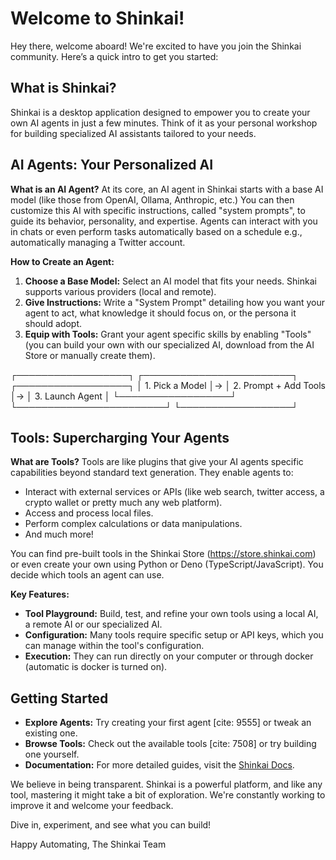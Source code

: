 # Welcome to Shinkai!

Hey there, welcome aboard! We're excited to have you join the Shinkai community. Here’s a quick intro to get you started:

## What is Shinkai?

Shinkai is a desktop application designed to empower you to create your own AI agents in just a few minutes. Think of it as your personal workshop for building specialized AI assistants tailored to your needs.

## AI Agents: Your Personalized AI

**What is an AI Agent?**
At its core, an AI agent in Shinkai starts with a base AI model (like those from OpenAI, Ollama, Anthropic, etc.) You can then customize this AI with specific instructions, called "system prompts", to guide its behavior, personality, and expertise. Agents can interact with you in chats or even perform tasks automatically based on a schedule e.g., automatically managing a Twitter account.

**How to Create an Agent:**
1.  **Choose a Base Model:** Select an AI model that fits your needs. Shinkai supports various providers (local and remote).
2.  **Give Instructions:** Write a "System Prompt" detailing how you want your agent to act, what knowledge it should focus on, or the persona it should adopt.
3.  **Equip with Tools:** Grant your agent specific skills by enabling "Tools" (you can build your own with our specialized AI, download from the AI Store or manually create them).

┌──────────────────┐  ┌────────────────────────┐  ┌──────────────────┐
│ 1. Pick a Model  │→ │ 2. Prompt + Add Tools  │→ │ 3. Launch Agent  │
└──────────────────┘  └────────────────────────┘  └──────────────────┘

## Tools: Supercharging Your Agents

**What are Tools?**
Tools are like plugins that give your AI agents specific capabilities beyond standard text generation. They enable agents to:

* Interact with external services or APIs (like web search, twitter access, a crypto wallet or pretty much any web platform).
* Access and process local files.
* Perform complex calculations or data manipulations.
* And much more!

You can find pre-built tools in the Shinkai Store (https://store.shinkai.com) or even create your own using Python or Deno (TypeScript/JavaScript). You decide which tools an agent can use.

**Key Features:**
* **Tool Playground:** Build, test, and refine your own tools using a local AI, a remote AI or our specialized AI.
* **Configuration:** Many tools require specific setup or API keys, which you can manage within the tool's configuration.
* **Execution:** They can run directly on your computer or through docker (automatic is docker is turned on).

## Getting Started

* **Explore Agents:** Try creating your first agent [cite: 9555] or tweak an existing one.
* **Browse Tools:** Check out the available tools [cite: 7508] or try building one yourself.
* **Documentation:** For more detailed guides, visit the [Shinkai Docs](https://docs.shinkai.com).

We believe in being transparent. Shinkai is a powerful platform, and like any tool, mastering it might take a bit of exploration. We're constantly working to improve it and welcome your feedback.

Dive in, experiment, and see what you can build!

Happy Automating,
The Shinkai Team